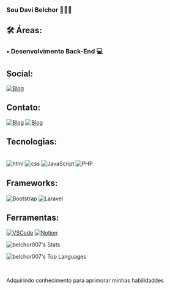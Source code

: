 ### Sou Davi Belchor 🧑🏽‍💻 
 
## 🛠 Áreas:
### • Desenvolvimento Back-End 💻

## Social:
[![Blog](https://img.shields.io/badge/LinkedIn-0077B5?style=for-the-badge&logo=linkedin&logoColor=white)](https://www.linkedin.com/in/davibelchor/)

## Contato:
[![Blog](https://img.shields.io/badge/Gmail-D14836?style=for-the-badge&logo=gmail&logoColor=white)](mailto:davibelkyor@gmail.com?subject=davibelkyor@gmail.com&body=davibelkyor@gmail.com)
[![Blog](https://img.shields.io/badge/Instagram-E4405F?style=for-the-badge&logo=instagram&logoColor=white)](https://www.instagram.com/devbelchor/)

## Tecnologias:

<div style="display: inline_black"></br>

<img align="center" alt="html" src="https://img.shields.io/badge/HTML-239120?style=for-the-badge&logo=html5&logoColor=white" />
<img align="center" alt="css" src="https://img.shields.io/badge/CSS-239120?&style=for-the-badge&logo=css3&logoColor=white"/>
<img align="center" alt="JavaScript" src="https://img.shields.io/badge/JavaScript-F7DF1E?style=for-the-badge&logo=javascript&logoColor=black" /> 
<img align="center" alt="PHP" src="https://img.shields.io/badge/PHP-777BB4?style=for-the-badge&logo=php&logoColor=white" /> 

## Frameworks:
<img align="center" alt="Bootstrap" src="https://img.shields.io/badge/Bootstrap-563D7C?style=for-the-badge&logo=bootstrap&logoColor=white" /> 
<img align="center" alt="Laravel" src="https://img.shields.io/badge/Laravel-FF2D20?style=for-the-badge&logo=laravel&logoColor=white" /> 

## Ferramentas:

[![VSCode](https://img.shields.io/badge/Visual_Studio_Code-0078D4?style=for-the-badge&logo=visual%20studio%20code&logoColor=white)]()
[![Notion](https://img.shields.io/badge/Notion-000000.svg?style=for-the-badge&logo=Notion&logoColor=white)]()

![belchor007's Stats](https://github-readme-stats.vercel.app/api?username=belchor007&theme=vue-dark&show_icons=true&hide_border=false&count_private=true)

![belchor007's Top Languages](https://github-readme-stats.vercel.app/api/top-langs/?username=belchor007&theme=vue-dark&show_icons=true&hide_border=false&layout=compact)







</div></br>



Adquirindo conhecimento para aprimorar minhas habilidaddes





